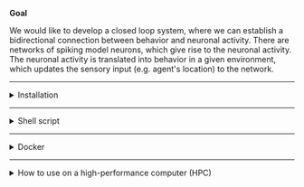 **Goal**

We would like to develop a closed loop system, where we can establish a
bidirectional connection between behavior and neuronal activity. There are
networks of spiking model neurons, which give rise to the neuronal activity.
The neuronal activity is translated into behavior in a given environment, which
updates the sensory input (e.g. agent's location) to the network.

---------------------------
<details>
<summary>
Installation
</summary>

0- Make sure that you have already installed the follow dependencies:

```bash
$ sudo apt install -y \
cython \
libgsl-dev \
libltdl-dev \
libncurses-dev \
libreadline-dev \
openmpi-bin \
libopenmpi-dev

$ sudo apt-get install ffmpeg
$ sudo apt install pkg-config libjsoncpp-dev libzmq3-dev libblas-dev
```

1- Creation of virtual environments: You can create either a conda environment or a python environment.

Create a conda environment using the `environment.yml`:

```bash
$ conda env create --file <path_to_repo>/environment.yml
```

and `activate` to this environment before continuing with step 2:

```bash
$ conda activate cobel-spike
```

Create a python environment using the `environment.txt`:

```bash
$ python3 -m venv <path_to_dependencies>/cobel
$ source <path_to_dependencies>/cobel/bin/activate
$ pip install -r <path_to_repo>/environment.txt
```

2- Download MUSIC API from https://github.com/INCF/MUSIC and install is by following
the instructions provided in the README file there.

3- Download NEST simulator from https://github.com/nest/nest-simulator/releases/
and install it by following instructions
from https://nest-simulator.readthedocs.io/en/stable/installation/linux_install.html.
CoBeL-spike works with NEST versions <= 2.20.

Alternatively you can:

```bash
wget https://github.com/nest/nest-simulator/archive/v2.20.0.tar.gz
tar -xzvf nest-simulator-2.20.0.tar.gz
```

Make sure that you have all dependencies required installed (on top of the installation instruction webpage).
In addition, you should make sure that the configuration options for installing NEST is set correctly.
This means that you need to make sure that NEST has automatically found the path
to the python in the environment you have just created (you can check it out after configuring NEST
with `cmake`).

Moreover, the NEST should be configured with MPI and the MUSIC you installed in step 2. Go to the following link
https://nest-simulator.readthedocs.io/en/stable/installation/install_options.html
And look for how to connect NEST with MPI and MUSIC.
`cmake` is required to do this configuration. In the build directory run `cmake`
with the confiuration options as per instruction.
The following syntax can be used as an example:

```bash
$ cmake -DCMAKE_INSTALL_PREFIX:PATH=</install/path> </path/to/NEST/src> \ 
-Dwith-mpi=ON -Dwith-music=</path/to/MUSIC_install_dir>
```

Then compile and install NEST as per instruction.

4- Download and install MUSIC-adapters from https://github.com/bghazinouri/music-adapters.
The installation instruction is in README.rst. Make sure that you have all dependencies
required installed (you will find them on top of the installation instruction page).

5- Install the "openfield" environemnt. To do this, you should execute the
following commands in your terminal:

```bash
$ cd <path_to_repo>/gym_env/gym-openfield
$ pip install -e .
```

Make sure that you have activated the conda environment created in step 1.

6- You need to update gymz python package installed in step 1 to enable it so that it can deal with
environments that are not by default in openAIgym. To do so you need to download the updated version of
gymz from https://github.com/mmohaghegh/python-gymz and run the following commands in
the terminal:

```bash
$ cd <path_to_unzipped_gymz>
$ pip install -e .
```

7- Path variables for NEST are already set in `nest_vars.sh` in
`<path/to/NEST_install dir>/bin`. You need to set the path variables for MUSIC
and MUSIC-adapters as well. One option is to edit `nest_vars.sh` file and add
these paths in there. For example*:

```bash
#!/bin/sh

# Activating the related conda environment
#/home/nest/miniconda3/bin/conda init
#exec bash
conda activate cobel-spike

# NEST is installed here. When you relocate NEST, change this variable.
export NEST_INSTALL_DIR=<path/to/NEST_install_dir>

# MUSIC is installed here.
export MUSIC_INSTALL_DIR=<path/to/MUSIC_install_dir>

# MUSIC adapters installed here.
export MUSIC_AD_INSTALL_DIR=<path/to/MUSIC-ADAPTERS_install_dir>

# NEST finds standard *.sli files $NEST_DATA_DIR/sli
export NEST_DATA_DIR=$NEST_INSTALL_DIR/share/nest

# NEST finds help files $NEST_DOC_DIR/help
export NEST_DOC_DIR=$NEST_INSTALL_DIR/share/doc/nest

# The path where NEST looks for user modules.
export NEST_MODULE_PATH=$NEST_INSTALL_DIR/lib/nest

# The path where the PyNEST bindings are installed.
export NEST_PYTHON_PREFIX=$NEST_INSTALL_DIR/lib/python3.7/site-packages

# The path where python-music bindings are installed.
export MUSIC_PYTHON=$MUSIC_INSTALL_DIR/lib/python3.7/site-packages

export PYTHONPATH=$NEST_PYTHON_PREFIX:$MUSIC_PYTHON:$PYTHONPATH

export LD_LIBRARY_PATH=$MUSIC_INSTALL_DIR/lib:$MUSIC_AD_INSTALL_DIR/lib

# Make nest / sli /... executables visible.
export PATH=$NEST_INSTALL_DIR/bin:$MUSIC_INSTALL_DIR/bin:$MUSIC_AD_INSTALL_DIR/bin:$PATH
```

8- Finally, you should execute `nest_vars.sh`:

```bash
$ source <path/to/NEST_install_dir>/bin/nest_vars.sh
```

9- To run the simulation:

```bash
$ cd <path_to_repo>/openfield
$ ./run_sim_openfield_recursive.sh <first_rng_seed_number> <last_rng_seed_number>
```

This shell script receives first and last random number generators (rngs) as input
arguments and run the simulation for all rngs between these two (including the two).
With this random numbers generated in nest will be different from one to the other,
which can mimic e.g. variability across different agents.

\* Note that you should also activate the conda environment (`conda activate cobel-spike`).
Similar to the example above, one can add this environment activation command to the
`nest_vars.sh`, so that executing this file is sufficient for having all packages
ready for running the simulation.

**Note on how to clone a project from Git: Copy the http from Git and go to the desired folder in terminal. Then use-

```bash
$ git clone <http>
```

If required, provide the Git username and password.
</details>

---------------------------

<details>
<summary>
Shell script
</summary>

1- Get this repository

2- Navigate to the install directory of this repository

3- Run the script

```bash
$ ./install.sh
```

The script requires the nest_vars_example file to be in the same folder. In case your python version is different than
3.8, update the value inside nest_vars_example file
</details>

---------------------------

<details>
<summary>
Docker 
</summary>

1- Install Docker  
Download and install Docker. Instructions how to install docker are provided in the following
link: https://docs.docker.com/get-docker/ .

2- Create the image  
In order to get a working docker container you need the docker image for CoBeL-spike. Get this repository and run the following command in this directory.

```bash
$ docker build -t cobel-spike -f install/Dockerfile .
```

3- Create the container  
The following steps show how to create the container from the image build previously. 3.1 shows how to create an
interactively container which you can use like your terminal. If you don't need an interactively container and just want
to run a single command inside a container follow the steps provided with 3.2.

3.1- Create an interactively container  
The following command creates and runs an interactively container from the image cobel-spike.

```bash
$ docker run -it --name=cobel-spike-container cobel-spike /bin/bash
```

In order to exit the container type.

```bash
$ exit
```

To reuse this container use the following command. Make sure the container is running before trying to access the
container again. See *5- Managing the images and containers* for more info.

```bash
$ docker exec -it cobel-spike-container /bin/bash
```

3.2- Run a single job inside a container  
To create a container from the image cobel-spike which perfoms a single task run the following command inside your
terminal.

```bash
$ docker run --workdir=path/to/the/working/directory --name=nameOfTheContainer cobel-spike COMMAND 
```

The workdir option specifies the directory of the container and is optional. With the name option you give the container
a name. This option is as well optional but recommended in order to manage the different containers better.
Check https://docs.docker.com/engine/reference/run for more options. In COMMAND you can specify any command.  
In the following is an example how to run the script run_sim_openfield_recursive.sh.

```bash
$ docker run --workdir=/cobel-spike/openfield --name=cobel-spike_job_1_1 cobel-spike ./run_sim_openfield_recursive.sh 1 1
```

4- Get data from the container  
To transfer any data from the container to the host system use the following command.

 ```bash
 $ docker cp CONTAINER:path/container path/host
 ```

To transfer the results from simulation from the container cobel-spike-container to your current host directoy use the
following command.

 ```bash
 $ docker cp cobel-spike-container:/cobel-spike/data . 
 ```  

5- Managing the images and containers

```bash
#List all images
$ docker images

#List all containers
$ docker container ls -a 

#List running containers
$ docker container ls

#Start a container
$ docker start CONTAINER

#Stop a container 
$ docker stop CONTAINER

#Remove an image
$ docker image rm IMAGE

#Remove a container
$ docker rm CONTAINER
```  

</details>

---------------------------

<details>
<summary>
How to use on a high-performance computer (HPC)
</summary>

Here we provide the instructions on how to compile and use this system on a HPC.
The modules and versions provided here are based on the state of CNS HPC on
18.08.2020. The scheduling system on the HPC is SLURM and the commands for loading
modules, specifying resources in the job description and commands for submitting,
monitoring and etc. is based on SLURM (https://slurm.schedmd.com/overview.html).

1- Loading the necessary modules:

```bash
$ module load GCCcore/7.3.0 binutils/2.30-GCCcore-7.3.0 GCC/7.3.0-2.30 \ 
numactl/2.0.11-GCCcore-7.3.0 XZ/5.2.4-GCCcore-7.3.0 zlib/1.2.11-GCCcore-7.3.0 \
libxml2/2.9.8-GCCcore-7.3.0 libpciaccess/0.14-GCCcore-7.3.0 hwloc/1.11.10-GCCcore-7.3.0 \
OpenMPI/2.1.2-GCC-7.3.0-2.30 ncurses/6.1-GCCcore-7.3.0 bzip2/1.0.6-GCCcore-7.3.0 \
cURL/7.60.0-GCCcore-7.3.0 CMake/3.12.1-GCCcore-7.3.0 M4/1.4.18-GCCcore-7.3.0 \
Autoconf/2.69-GCCcore-7.3.0 Automake/1.16.1-GCCcore-7.3.0 libtool/2.4.6-GCCcore-7.3.0 \
Autotools/20180311-GCCcore-7.3.0 GSL/2.5-GCC-7.3.0-2.30 JsonCpp/0.10.7-GCC-7.3.0-2.30 \
OpenPGM/5.2.122-GCCcore-7.3.0 libsodium/1.0.16-GCCcore-7.3.0 util-linux/2.32-GCCcore-7.3.0 \
ZeroMQ/4.3.2-GCCcore-7.3.0 OpenBLAS/0.3.1-GCC-7.3.0-2.30 pkg-config/0.29.2-GCCcore-7.3.0 \
NASM/2.13.03-GCCcore-7.3.0 Yasm/1.3.0-GCCcore-7.3.0
```
*Note:* On other systems these modules or the specified versions may not be available.
In this case they can be built via EasyBuild.
When using EasyBuild remember to set the enviornment variables for the install folder and and to add that folder using the following commands:
```bash
# export [...]
```


It is also important that an OpenMPI version thatsupports C++ bindings is used. These only availabile by default for versions <= 2.0.0 or if the option `--enable-mpi-cxx` is added when running `./configure`. When using EasyBuild add the line `configopts += ' --enable-mpi-cxx'` to the `.eb` file.

For JsonCpp it is important that a version 0.x.y is used because the interface has been changed in the 1.x.y versions.

If OpenBLAS is not available then imkl (intel Math Kernel Library) can be used as an alternative.

Python3 may not be activated by default. It is possible, that is has to be loaded as a module as well.

Once you loaded all these modules, to avoid typing in the long list of modules needed
also every time you need to run, you can save the list of the loaded module and
later restore it:

*Save*

```bash
$ module save <name_of_bundle>
# or
$ module s <name_of_bundle>
```

*Restore*

```bash
$ module restore <name_of_bundle>
# or
$ module r <name_of_bundle>
```

2- Download the source code from https://ffmpeg.org/download.html and install this package according to the instructions
provided by the developer in the `INSTALL.md`.

3- Download and extract `cppzmq` from https://github.com/zeromq/cppzmq/releases/tag/v4.7.1.

4.1- Create a conda environment using the `environment.yml`:

```bash
$ conda env create --file <path_to_repo>/environment.yml
```

and `activate` it:

```bash
$ conda activate cobel-spike
```
4.2 Alternativly create a python enviornment:

```bash
$ python3 env -m create <name_of_env>
$ pip -r install <path_to_repo>/enviornment.txt
```

and `activate` it:

```bash
$ source <path_to_env>/bin/activate 
```

5- Download MUSIC API from https://github.com/INCF/MUSIC and install is by following
the instructions provided in the README file there.

6- Download NEST simulator from https://github.com/nest/nest-simulator/releases/
CoBeL-spike works with NEST versions <= 2.20.
Make sure that you have all dependencies required installed (on top of the installation instruction webpage).
In addition, you should make sure that the configuration options for installing NEST is set correctly.
This means that you need to make sure that NEST has automatically found the path
to the python in the environment you have just created (you can check it out after configuring NEST
with `cmake`).
Install NEST by following instructions
from https://nest-simulator.readthedocs.io/en/stable/installation/linux_install.html.

The NEST should be configured with MPI and the MUSIC you installed in step 2. Go to the following link
https://nest-simulator.readthedocs.io/en/stable/installation/install_options.html
And look for how to connect NEST with MPI and MUSIC.
`cmake` is required to do this configuration. In the build directory run `cmake`
with the confiuration options as per instruction.
The following syntax can be used as an example:

```bash
$ cmake -DCMAKE_INSTALL_PREFIX:PATH=</install/path> </path/to/NEST/src> \ 
-Dwith-mpi=ON -Dwith-music=</path/to/MUSIC_install_dir>
```

Then compile and install NEST as per instruction.

7- Download MUSIC-adapters from https://github.com/mmohaghegh/music-adapters.
Make sure that you have all dependencies
required installed (you will find them on top of the installation instruction page).
For the installation use cmake comand as follow:

`cmake -DCMAKE_INSTALL_PREFIX:PATH=</install/path> -DMUSIC_ROOT_DIR=</path/to/MUSIC_install_dir> -DZMQ_INCLUDE_DIR=</path/to/where/cppzmq/in/step/7/was/extracted>/cppzmq-4.7.1/ </path/to/music-adapters/src>`

8- Install the "openfield" environemnt. To do this, you should execute the
following commands in your terminal:

```bash
$ cd <path_to_repo>/gym_env/gym-openfield
$ pip install -e .
```

Make sure that you have activated the conda environment created in step 1.

9- You need to update gymz python package installed in step 1 to enable it so that it can deal with
environments that are not by default in openAIgym. To do so you need to download the updated version of
gymz from https://github.com/mmohaghegh/python-gymz and run the following commands in
the terminal:

```bash
$ cd <path_to_unzipped_gymz>
$ pip install -e .
```

10- Path variables for NEST are already set in `nest_vars.sh` in
`<path/to/NEST_install dir>/bin`. You need to set the path variables for MUSIC
and MUSIC-adapters as well. One option is to edit `nest_vars.sh` file and add
these paths in there. For example*:

```bash
#!/bin/sh

# Activating the related conda environment
#/home/nest/miniconda3/bin/conda init
#exec bash
conda activate cobel-spike

# NEST is installed here. When you relocate NEST, change this variable.
export NEST_INSTALL_DIR=<path/to/NEST_install_dir>

# MUSIC is installed here.
export MUSIC_INSTALL_DIR=<path/to/MUSIC_install_dir>

# MUSIC adapters installed here.
export MUSIC_AD_INSTALL_DIR=<path/to/MUSIC-ADAPTERS_install_dir>

export FFMPEG=<path/to/FFmpeg_install_dir>/bin

# NEST finds standard *.sli files $NEST_DATA_DIR/sli
export NEST_DATA_DIR=$NEST_INSTALL_DIR/share/nest

# NEST finds help files $NEST_DOC_DIR/help
export NEST_DOC_DIR=$NEST_INSTALL_DIR/share/doc/nest

# The path where NEST looks for user modules.
export NEST_MODULE_PATH=$NEST_INSTALL_DIR/lib/nest

# The path where the PyNEST bindings are installed.
export NEST_PYTHON_PREFIX=$NEST_INSTALL_DIR/lib/python3.7/site-packages

# The path where python-music bindings are installed.
export MUSIC_PYTHON=$MUSIC_INSTALL_DIR/lib/python3.7/site-packages

export PYTHONPATH=$NEST_PYTHON_PREFIX:$MUSIC_PYTHON:$PYTHONPATH

export LD_LIBRARY_PATH=$MUSIC_INSTALL_DIR/lib:$MUSIC_AD_INSTALL_DIR/lib

# Make nest / sli /... executables visible.
export PATH=$NEST_INSTALL_DIR/bin:$MUSIC_INSTALL_DIR/bin:$MUSIC_AD_INSTALL_DIR/bin:$FFMPEG:$PATH
```

Depending on your system, you may edit the file as:

```bash
# The path where NEST looks for user modules.
export NEST_MODULE_PATH=$NEST_INSTALL_DIR/lib64/nest

# The path where the PyNEST bindings are installed.
export NEST_PYTHON_PREFIX=$NEST_INSTALL_DIR/lib64/python3.7/site-packages
```

11- Finally, you should execute `nest_vars.sh`:

```bash
$ source <path/to/NEST_install_dir>/bin/nest_vars.sh
```

If you can not import nest in your python, you might need the openmpi:
`conda install openmpi`,
then execute `nest_vars.sh` again.
</details>


  
  
  



